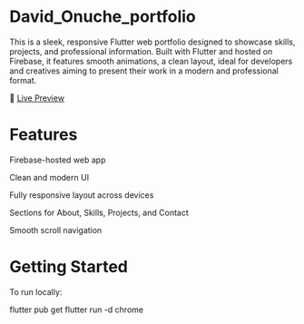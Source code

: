 # David_Onuche_portfolio
This is a sleek, responsive Flutter web portfolio designed to showcase skills, projects, and professional information. Built with Flutter and hosted on Firebase, it features smooth animations, a clean layout, ideal for developers and creatives aiming to present their work in a modern and professional format.

🔗 [Live Preview](https://onuche-david-a022f.web.app/)

# Features
Firebase-hosted web app

Clean and modern UI

Fully responsive layout across devices

Sections for About, Skills, Projects, and Contact

Smooth scroll navigation


# Getting Started
To run locally:

flutter pub get
flutter run -d chrome


